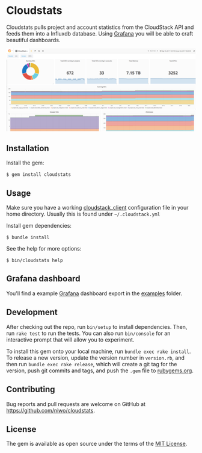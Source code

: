 # Cloudstats

Cloudstats pulls project and account statistics from the CloudStack API and feeds them into a Influxdb database.
Using [Grafana](https://grafana.com/) you will be able to craft beautiful dashboards.

![Grafana Dashboard](examples/dashboard.png)

## Installation

Install the gem:

    $ gem install cloudstats

## Usage

Make sure you have a working [cloudstack_client](https://github.com/niwo/cloudstack_client) configuration file in your home directory.
Usually this is found under `~/.cloudstack.yml`

Install gem dependencies:

    $ bundle install

See the help for more options:

    $ bin/cloudstats help

## Grafana dashboard

You'll find a example [Grafana](https://grafana.com/) dashboard export in the [examples](examples/dashboard.json) folder.

## Development

After checking out the repo, run `bin/setup` to install dependencies. Then, run `rake test` to run the tests. You can also run `bin/console` for an interactive prompt that will allow you to experiment.

To install this gem onto your local machine, run `bundle exec rake install`. To release a new version, update the version number in `version.rb`, and then run `bundle exec rake release`, which will create a git tag for the version, push git commits and tags, and push the `.gem` file to [rubygems.org](https://rubygems.org).

## Contributing

Bug reports and pull requests are welcome on GitHub at https://github.com/niwo/cloudstats.

## License

The gem is available as open source under the terms of the [MIT License](http://opensource.org/licenses/MIT).
